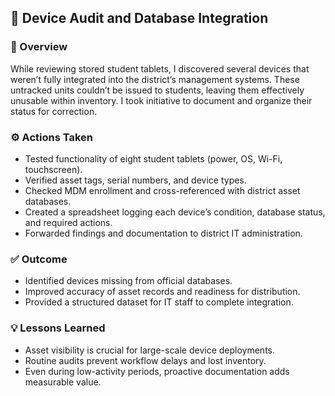 ## 🧰 Device Audit and Database Integration

### 📝 Overview
While reviewing stored student tablets, I discovered several devices that weren’t fully integrated into the district’s management systems. These untracked units couldn’t be issued to students, leaving them effectively unusable within inventory. I took initiative to document and organize their status for correction.

### ⚙️ Actions Taken
-  Tested functionality of eight student tablets (power, OS, Wi-Fi, touchscreen).  
-  Verified asset tags, serial numbers, and device types.  
-  Checked MDM enrollment and cross-referenced with district asset databases.  
-  Created a spreadsheet logging each device’s condition, database status, and required actions.  
-  Forwarded findings and documentation to district IT administration.

### ✅ Outcome
-  Identified devices missing from official databases.  
-  Improved accuracy of asset records and readiness for distribution.  
-  Provided a structured dataset for IT staff to complete integration.

### 💡 Lessons Learned
-  Asset visibility is crucial for large-scale device deployments.  
-  Routine audits prevent workflow delays and lost inventory.  
-  Even during low-activity periods, proactive documentation adds measurable value.

